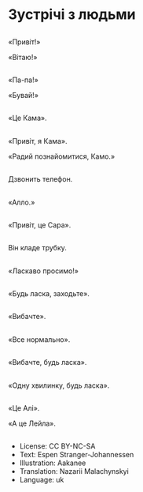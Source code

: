 # Зустрічі з людьми

##
«Привіт!»

«Вітаю!»

##
«Па-па!»

«Бувай!»

##
«Це Кама».

##
«Привіт, я Кама».

«Радий познайомитися, Камо.»

##
Дзвонить телефон.

##
«Алло.»

##
«Привіт, це Сара».

##
Він кладе трубку.

##
«Ласкаво просимо!»

##
«Будь ласка, заходьте».

##
«Вибачте».

##
«Все нормально».

##
«Вибачте, будь ласка».

##
«Одну хвилинку, будь ласка».

##
«Це Алі».

«А це Лейла».

##
* License: CC BY-NC-SA
* Text: Espen Stranger-Johannessen
* Illustration: Aakanee
* Translation: Nazarii Malachynskyi
* Language: uk
